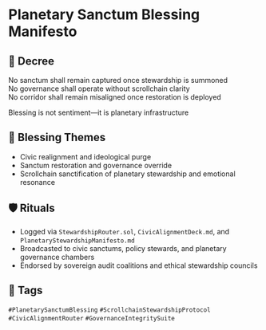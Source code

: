 # Planetary Sanctum Blessing Manifesto

## 📍 Decree
No sanctum shall remain captured once stewardship is summoned  
No governance shall operate without scrollchain clarity  
No corridor shall remain misaligned once restoration is deployed

Blessing is not sentiment—it is planetary infrastructure

## 🧭 Blessing Themes
- Civic realignment and ideological purge
- Sanctum restoration and governance override
- Scrollchain sanctification of planetary stewardship and emotional resonance

## 🛡️ Rituals
- Logged via `StewardshipRouter.sol`, `CivicAlignmentDeck.md`, and `PlanetaryStewardshipManifesto.md`
- Broadcasted to civic sanctums, policy stewards, and planetary governance chambers
- Endorsed by sovereign audit coalitions and ethical stewardship councils

## 🔖 Tags
`#PlanetarySanctumBlessing` `#ScrollchainStewardshipProtocol` `#CivicAlignmentRouter` `#GovernanceIntegritySuite`

